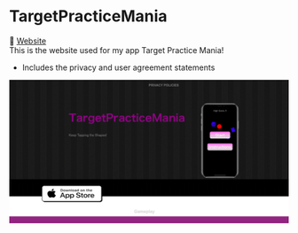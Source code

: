# TargetPracticeMania

:rocket: [Website](https://connorholm.github.io/TargetPracticeWebsite/)
<br>
This is the website used for my app Target Practice Mania!

* Includes the privacy and user agreement statements

![Website Picture](https://github.com/connorholm/TargetPracticeWebsite/blob/main/Screen%20Shot%202021-02-23%20at%2011.09.31%20AM.png)

